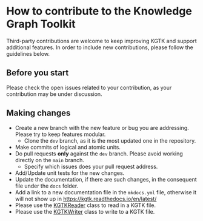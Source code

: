 # How to contribute to the Knowledge Graph Toolkit

Third-party contributions are welcome to keep improving KGTK and support 
additional features. In order to include new contributions, please follow 
the guidelines below.

## Before you start
Please check the open issues related to your contribution, as your contribution
may be under discussion.

## Making changes

* Create a new branch with the new feature or bug you are addressing. Please try 
to keep features modular.
  * Clone the `dev` branch, as it is the most updated one in the repository.
* Make commits of logical and atomic units.
* Do pull requests **only** against the `dev` branch. Please avoid working directly
on the `main` branch.
  * Specify which issues does your pull request address. 
* Add/Update unit tests for the new changes.
* Update the documentation, if there are such changes, in the consequent file under the `docs` folder.
* Add a link to a new documentation file in the `mkdocs.yml` file, otherwise it will not show up in https://kgtk.readthedocs.io/en/latest/
* Please use the [KGTKReader](https://github.com/usc-isi-i2/kgtk/blob/master/kgtk/io/kgtkreader.py) class to read in a KGTK file.
* Please use the [KGTKWriter](https://github.com/usc-isi-i2/kgtk/blob/master/kgtk/io/kgtkwriter.py) class to write to a KGTK file.
